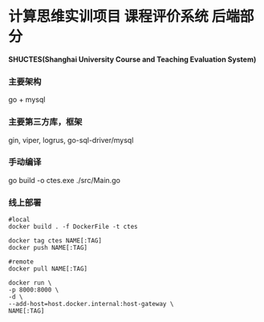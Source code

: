 # 计算思维实训项目 课程评价系统 后端部分

**SHUCTES(Shanghai University Course and Teaching Evaluation System)**

### 主要架构

go + mysql

### 主要第三方库，框架

gin, viper, logrus, go-sql-driver/mysql

### 手动编译

go build -o ctes.exe ./src/Main.go

### 线上部署

```shell
#local
docker build . -f DockerFile -t ctes

docker tag ctes NAME[:TAG]
docker push NAME[:TAG]

#remote
docker pull NAME[:TAG]

docker run \
-p 8000:8000 \
-d \
--add-host=host.docker.internal:host-gateway \
NAME[:TAG]
```

